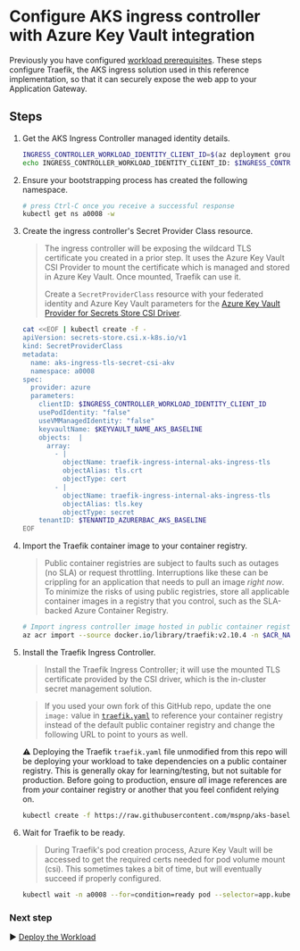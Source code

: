 # Configure AKS ingress controller with Azure Key Vault integration

Previously you have configured [workload prerequisites](./08-workload-prerequisites.md). These steps configure Traefik, the AKS ingress solution used in this reference implementation, so that it can securely expose the web app to your Application Gateway.

## Steps

1. Get the AKS Ingress Controller managed identity details.

   ```bash
   INGRESS_CONTROLLER_WORKLOAD_IDENTITY_CLIENT_ID=$(az deployment group show --resource-group rg-bu0001a0008 -n cluster-stamp --query properties.outputs.aksIngressControllerPodManagedIdentityClientId.value -o tsv)
   echo INGRESS_CONTROLLER_WORKLOAD_IDENTITY_CLIENT_ID: $INGRESS_CONTROLLER_WORKLOAD_IDENTITY_CLIENT_ID
   ```

1. Ensure your bootstrapping process has created the following namespace.

   ```bash
   # press Ctrl-C once you receive a successful response
   kubectl get ns a0008 -w
   ```

1. Create the ingress controller's Secret Provider Class resource.

   > The ingress controller will be exposing the wildcard TLS certificate you created in a prior step. It uses the Azure Key Vault CSI Provider to mount the certificate which is managed and stored in Azure Key Vault. Once mounted, Traefik can use it.
   >
   > Create a `SecretProviderClass` resource with your federated identity and Azure Key Vault parameters for the [Azure Key Vault Provider for Secrets Store CSI Driver](https://github.com/Azure/secrets-store-csi-driver-provider-azure).

   ```bash
   cat <<EOF | kubectl create -f -
   apiVersion: secrets-store.csi.x-k8s.io/v1
   kind: SecretProviderClass
   metadata:
     name: aks-ingress-tls-secret-csi-akv
     namespace: a0008
   spec:
     provider: azure
     parameters:
       clientID: $INGRESS_CONTROLLER_WORKLOAD_IDENTITY_CLIENT_ID
       usePodIdentity: "false"
       useVMManagedIdentity: "false"
       keyvaultName: $KEYVAULT_NAME_AKS_BASELINE
       objects:  |
         array:
           - |
             objectName: traefik-ingress-internal-aks-ingress-tls
             objectAlias: tls.crt
             objectType: cert
           - |
             objectName: traefik-ingress-internal-aks-ingress-tls
             objectAlias: tls.key
             objectType: secret
       tenantID: $TENANTID_AZURERBAC_AKS_BASELINE
   EOF
   ```

1. Import the Traefik container image to your container registry.

   > Public container registries are subject to faults such as outages (no SLA) or request throttling. Interruptions like these can be crippling for an application that needs to pull an image *right now*. To minimize the risks of using public registries, store all applicable container images in a registry that you control, such as the SLA-backed Azure Container Registry.

   ```bash
   # Import ingress controller image hosted in public container registries
   az acr import --source docker.io/library/traefik:v2.10.4 -n $ACR_NAME_AKS_BASELINE
   ```

1. Install the Traefik Ingress Controller.

   > Install the Traefik Ingress Controller; it will use the mounted TLS certificate provided by the CSI driver, which is the in-cluster secret management solution.

   > If you used your own fork of this GitHub repo, update the one `image:` value in [`traefik.yaml`](./workload/traefik.yaml) to reference your container registry instead of the default public container registry and change the following URL to point to yours as well.

   :warning: Deploying the Traefik `traefik.yaml` file unmodified from this repo will be deploying your workload to take dependencies on a public container registry. This is generally okay for learning/testing, but not suitable for production. Before going to production, ensure *all* image references are from *your* container registry or another that you feel confident relying on.

   ```bash
   kubectl create -f https://raw.githubusercontent.com/mspnp/aks-baseline/main/workload/traefik.yaml
   ```

1. Wait for Traefik to be ready.

   > During Traefik's pod creation process, Azure Key Vault will be accessed to get the required certs needed for pod volume mount (csi). This sometimes takes a bit of time, but will eventually succeed if properly configured.

   ```bash
   kubectl wait -n a0008 --for=condition=ready pod --selector=app.kubernetes.io/name=traefik-ingress-ilb --timeout=90s
   ```

### Next step

:arrow_forward: [Deploy the Workload](./10-workload.md)
